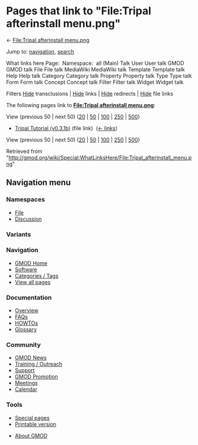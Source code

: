 <div id="mw-page-base" class="noprint">

</div>

<div id="mw-head-base" class="noprint">

</div>

<div id="content" class="mw-body" role="main">

<span id="top"></span>

<div id="mw-js-message" style="display:none;">

</div>



# <span dir="auto">Pages that link to "File:Tripal afterinstall menu.png"</span>

<div id="bodyContent">

<div id="contentSub">

← [File:Tripal afterinstall
menu.png](/wiki/File:Tripal_afterinstall_menu.png "File:Tripal afterinstall menu.png")

</div>

<div id="jump-to-nav" class="mw-jump">

Jump to: [navigation](#mw-navigation), [search](#p-search)

</div>

<div id="mw-content-text">

What links here Page:  Namespace:  all (Main) Talk User User talk GMOD
GMOD talk File File talk MediaWiki MediaWiki talk Template Template talk
Help Help talk Category Category talk Property Property talk Type Type
talk Form Form talk Concept Concept talk Filter Filter talk Widget
Widget talk

Filters
[Hide](/mediawiki/index.php?title=Special:WhatLinksHere/File:Tripal_afterinstall_menu.png&hidetrans=1 "Special:WhatLinksHere/File:Tripal afterinstall menu.png")
transclusions \|
[Hide](/mediawiki/index.php?title=Special:WhatLinksHere/File:Tripal_afterinstall_menu.png&hidelinks=1 "Special:WhatLinksHere/File:Tripal afterinstall menu.png")
links \|
[Hide](/mediawiki/index.php?title=Special:WhatLinksHere/File:Tripal_afterinstall_menu.png&hideredirs=1 "Special:WhatLinksHere/File:Tripal afterinstall menu.png")
redirects \|
[Hide](/mediawiki/index.php?title=Special:WhatLinksHere/File:Tripal_afterinstall_menu.png&hideimages=1 "Special:WhatLinksHere/File:Tripal afterinstall menu.png")
file links

The following pages link to **[File:Tripal afterinstall
menu.png](/wiki/File:Tripal_afterinstall_menu.png "File:Tripal afterinstall menu.png")**:

View (previous 50 \| next 50)
([20](/mediawiki/index.php?title=Special:WhatLinksHere/File:Tripal_afterinstall_menu.png&limit=20 "Special:WhatLinksHere/File:Tripal afterinstall menu.png")
\|
[50](/mediawiki/index.php?title=Special:WhatLinksHere/File:Tripal_afterinstall_menu.png&limit=50 "Special:WhatLinksHere/File:Tripal afterinstall menu.png")
\|
[100](/mediawiki/index.php?title=Special:WhatLinksHere/File:Tripal_afterinstall_menu.png&limit=100 "Special:WhatLinksHere/File:Tripal afterinstall menu.png")
\|
[250](/mediawiki/index.php?title=Special:WhatLinksHere/File:Tripal_afterinstall_menu.png&limit=250 "Special:WhatLinksHere/File:Tripal afterinstall menu.png")
\|
[500](/mediawiki/index.php?title=Special:WhatLinksHere/File:Tripal_afterinstall_menu.png&limit=500 "Special:WhatLinksHere/File:Tripal afterinstall menu.png"))

- [Tripal Tutorial
  (v0.3.1b)](/wiki/Tripal_Tutorial_(v0.3.1b) "Tripal Tutorial (v0.3.1b)")
  (file link) ‎ <span class="mw-whatlinkshere-tools">([←
  links](/mediawiki/index.php?title=Special:WhatLinksHere&target=Tripal+Tutorial+%28v0.3.1b%29 "Special:WhatLinksHere"))</span>

View (previous 50 \| next 50)
([20](/mediawiki/index.php?title=Special:WhatLinksHere/File:Tripal_afterinstall_menu.png&limit=20 "Special:WhatLinksHere/File:Tripal afterinstall menu.png")
\|
[50](/mediawiki/index.php?title=Special:WhatLinksHere/File:Tripal_afterinstall_menu.png&limit=50 "Special:WhatLinksHere/File:Tripal afterinstall menu.png")
\|
[100](/mediawiki/index.php?title=Special:WhatLinksHere/File:Tripal_afterinstall_menu.png&limit=100 "Special:WhatLinksHere/File:Tripal afterinstall menu.png")
\|
[250](/mediawiki/index.php?title=Special:WhatLinksHere/File:Tripal_afterinstall_menu.png&limit=250 "Special:WhatLinksHere/File:Tripal afterinstall menu.png")
\|
[500](/mediawiki/index.php?title=Special:WhatLinksHere/File:Tripal_afterinstall_menu.png&limit=500 "Special:WhatLinksHere/File:Tripal afterinstall menu.png"))

</div>

<div class="printfooter">

Retrieved from
"<http://gmod.org/wiki/Special:WhatLinksHere/File:Tripal_afterinstall_menu.png>"

</div>

<div id="catlinks" class="catlinks catlinks-allhidden">

</div>

<div class="visualClear">

</div>

</div>

</div>

<div id="mw-navigation">

## Navigation menu

<div id="mw-head">



<div id="left-navigation">

<div id="p-namespaces" class="vectorTabs" role="navigation"
aria-labelledby="p-namespaces-label">

### Namespaces

- <span id="ca-nstab-image"><a href="/wiki/File:Tripal_afterinstall_menu.png" accesskey="c"
  title="View the file page [c]">File</a></span>
- <span id="ca-talk"><a
  href="/mediawiki/index.php?title=File_talk:Tripal_afterinstall_menu.png&amp;action=edit&amp;redlink=1"
  accesskey="t"
  title="Discussion about the content page [t]">Discussion</a></span>

</div>

<div id="p-variants" class="vectorMenu emptyPortlet" role="navigation"
aria-labelledby="p-variants-label">

### 

### Variants[](#)

<div class="menu">

</div>

</div>

</div>





</div>

</div>

</div>

<div id="mw-panel">

<div id="p-logo" role="banner">

<a href="/wiki/Main_Page"
style="background-image: url(http://gmod.org/images/GMOD-cogs.png);"
title="Visit the main page"></a>

</div>

<div id="p-Navigation" class="portal" role="navigation"
aria-labelledby="p-Navigation-label">

### Navigation

<div class="body">

- <span id="n-GMOD-Home">[GMOD Home](/wiki/Main_Page)</span>
- <span id="n-Software">[Software](/wiki/GMOD_Components)</span>
- <span id="n-Categories-.2F-Tags">[Categories /
  Tags](/wiki/Categories)</span>
- <span id="n-View-all-pages">[View all
  pages](/wiki/Special:AllPages)</span>

</div>

</div>

<div id="p-Documentation" class="portal" role="navigation"
aria-labelledby="p-Documentation-label">

### Documentation

<div class="body">

- <span id="n-Overview">[Overview](/wiki/Overview)</span>
- <span id="n-FAQs">[FAQs](/wiki/Category:FAQ)</span>
- <span id="n-HOWTOs">[HOWTOs](/wiki/Category:HOWTO)</span>
- <span id="n-Glossary">[Glossary](/wiki/Glossary)</span>

</div>

</div>

<div id="p-Community" class="portal" role="navigation"
aria-labelledby="p-Community-label">

### Community

<div class="body">

- <span id="n-GMOD-News">[GMOD News](/wiki/GMOD_News)</span>
- <span id="n-Training-.2F-Outreach">[Training /
  Outreach](/wiki/Training_and_Outreach)</span>
- <span id="n-Support">[Support](/wiki/Support)</span>
- <span id="n-GMOD-Promotion">[GMOD
  Promotion](/wiki/GMOD_Promotion)</span>
- <span id="n-Meetings">[Meetings](/wiki/Meetings)</span>
- <span id="n-Calendar">[Calendar](/wiki/Calendar)</span>

</div>

</div>

<div id="p-tb" class="portal" role="navigation"
aria-labelledby="p-tb-label">

### Tools

<div class="body">

- <span id="t-specialpages"><a href="/wiki/Special:SpecialPages" accesskey="q"
  title="A list of all special pages [q]">Special pages</a></span>
- <span id="t-print"><a
  href="/mediawiki/index.php?title=Special:WhatLinksHere/File:Tripal_afterinstall_menu.png&amp;printable=yes"
  rel="alternate" accesskey="p"
  title="Printable version of this page [p]">Printable version</a></span>

</div>

</div>

</div>

</div>

<div id="footer" role="contentinfo">

- <span id="footer-places-about">[About
  GMOD](/wiki/GMOD:About "GMOD:About")</span>

<!-- -->






</div>
